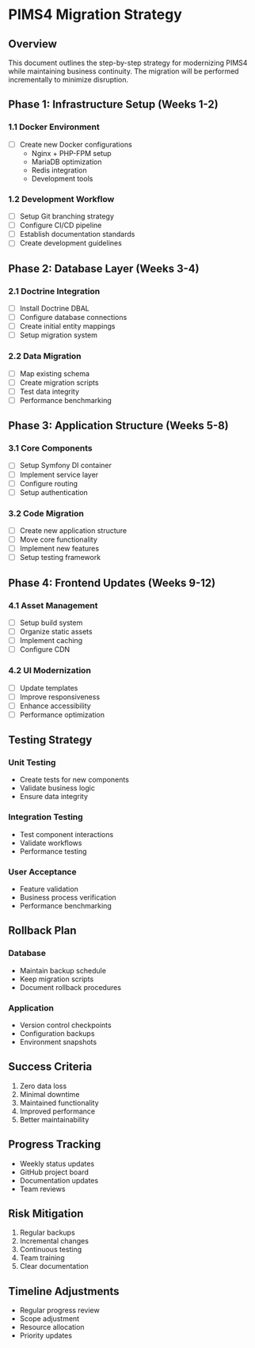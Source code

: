 # PIMS4 Migration Strategy

## Overview
This document outlines the step-by-step strategy for modernizing PIMS4 while maintaining business continuity. The migration will be performed incrementally to minimize disruption.

## Phase 1: Infrastructure Setup (Weeks 1-2)

### 1.1 Docker Environment
- [ ] Create new Docker configurations
  - Nginx + PHP-FPM setup
  - MariaDB optimization
  - Redis integration
  - Development tools

### 1.2 Development Workflow
- [ ] Setup Git branching strategy
- [ ] Configure CI/CD pipeline
- [ ] Establish documentation standards
- [ ] Create development guidelines

## Phase 2: Database Layer (Weeks 3-4)

### 2.1 Doctrine Integration
- [ ] Install Doctrine DBAL
- [ ] Configure database connections
- [ ] Create initial entity mappings
- [ ] Setup migration system

### 2.2 Data Migration
- [ ] Map existing schema
- [ ] Create migration scripts
- [ ] Test data integrity
- [ ] Performance benchmarking

## Phase 3: Application Structure (Weeks 5-8)

### 3.1 Core Components
- [ ] Setup Symfony DI container
- [ ] Implement service layer
- [ ] Configure routing
- [ ] Setup authentication

### 3.2 Code Migration
- [ ] Create new application structure
- [ ] Move core functionality
- [ ] Implement new features
- [ ] Setup testing framework

## Phase 4: Frontend Updates (Weeks 9-12)

### 4.1 Asset Management
- [ ] Setup build system
- [ ] Organize static assets
- [ ] Implement caching
- [ ] Configure CDN

### 4.2 UI Modernization
- [ ] Update templates
- [ ] Improve responsiveness
- [ ] Enhance accessibility
- [ ] Performance optimization

## Testing Strategy

### Unit Testing
- Create tests for new components
- Validate business logic
- Ensure data integrity

### Integration Testing
- Test component interactions
- Validate workflows
- Performance testing

### User Acceptance
- Feature validation
- Business process verification
- Performance benchmarking

## Rollback Plan

### Database
- Maintain backup schedule
- Keep migration scripts
- Document rollback procedures

### Application
- Version control checkpoints
- Configuration backups
- Environment snapshots

## Success Criteria
1. Zero data loss
2. Minimal downtime
3. Maintained functionality
4. Improved performance
5. Better maintainability

## Progress Tracking
- Weekly status updates
- GitHub project board
- Documentation updates
- Team reviews

## Risk Mitigation
1. Regular backups
2. Incremental changes
3. Continuous testing
4. Team training
5. Clear documentation

## Timeline Adjustments
- Regular progress review
- Scope adjustment
- Resource allocation
- Priority updates
